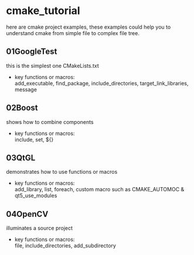 # cmake_tutorial

here are cmake project examples, these examples could help you to understand cmake from simple file to complex file tree.

## 01GoogleTest  
this is the simplest one CMakeLists.txt  
  * key functions or macros:  
    add_executable, find_package, include_directories, target_link_libraries, message

## 02Boost  
shows how to combine components  
  * key functions or macros:  
    include, set, ${}  
    
## 03QtGL 
demonstrates how to use functions or macros  
  * key functions or macros:  
    add_library, list, foreach, custom macro such as CMAKE_AUTOMOC & qt5_use_modules
    
## 04OpenCV
illuminates a source project  
  * key functions or macros:  
    file, include_directories, add_subdirectory
